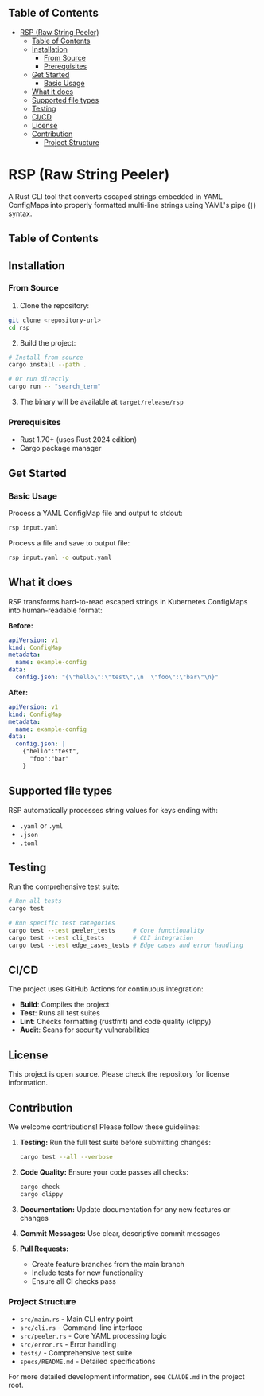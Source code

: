 <!-- START doctoc generated TOC please keep comment here to allow auto update -->
<!-- DON'T EDIT THIS SECTION, INSTEAD RE-RUN doctoc TO UPDATE -->
## Table of Contents

- [RSP (Raw String Peeler)](#rsp-raw-string-peeler)
  - [Table of Contents](#table-of-contents)
  - [Installation](#installation)
    - [From Source](#from-source)
    - [Prerequisites](#prerequisites)
  - [Get Started](#get-started)
    - [Basic Usage](#basic-usage)
  - [What it does](#what-it-does)
  - [Supported file types](#supported-file-types)
  - [Testing](#testing)
  - [CI/CD](#cicd)
  - [License](#license)
  - [Contribution](#contribution)
    - [Project Structure](#project-structure)

<!-- END doctoc generated TOC please keep comment here to allow auto update -->

# RSP (Raw String Peeler)

A Rust CLI tool that converts escaped strings embedded in YAML ConfigMaps into properly formatted multi-line strings using YAML's pipe (`|`) syntax.

## Table of Contents

## Installation

### From Source

1. Clone the repository:
```bash
git clone <repository-url>
cd rsp
```

2. Build the project:

```bash
# Install from source
cargo install --path .

# Or run directly
cargo run -- "search_term"
```

3. The binary will be available at `target/release/rsp`

### Prerequisites

- Rust 1.70+ (uses Rust 2024 edition)
- Cargo package manager

## Get Started

### Basic Usage

Process a YAML ConfigMap file and output to stdout:
```bash
rsp input.yaml
```

Process a file and save to output file:
```bash
rsp input.yaml -o output.yaml
```

## What it does

RSP transforms hard-to-read escaped strings in Kubernetes ConfigMaps into human-readable format:

**Before:**
```yaml
apiVersion: v1
kind: ConfigMap
metadata:
  name: example-config
data:
  config.json: "{\"hello\":\"test\",\n  \"foo\":\"bar\"\n}"
```

**After:**
```yaml
apiVersion: v1
kind: ConfigMap
metadata:
  name: example-config
data:
  config.json: |
    {"hello":"test",
      "foo":"bar"
    }
```

## Supported file types

RSP automatically processes string values for keys ending with:
- `.yaml` or `.yml`
- `.json`
- `.toml`

## Testing

Run the comprehensive test suite:

```bash
# Run all tests
cargo test

# Run specific test categories
cargo test --test peeler_tests     # Core functionality
cargo test --test cli_tests        # CLI integration  
cargo test --test edge_cases_tests # Edge cases and error handling
```

## CI/CD

The project uses GitHub Actions for continuous integration:

- **Build**: Compiles the project
- **Test**: Runs all test suites
- **Lint**: Checks formatting (rustfmt) and code quality (clippy)
- **Audit**: Scans for security vulnerabilities

## License

This project is open source. Please check the repository for license information.

## Contribution

We welcome contributions! Please follow these guidelines:

1. **Testing:** Run the full test suite before submitting changes:
   ```bash
   cargo test --all --verbose
   ```

2. **Code Quality:** Ensure your code passes all checks:
   ```bash
   cargo check
   cargo clippy
   ```

3. **Documentation:** Update documentation for any new features or changes

4. **Commit Messages:** Use clear, descriptive commit messages

5. **Pull Requests:** 
   - Create feature branches from the main branch
   - Include tests for new functionality
   - Ensure all CI checks pass

### Project Structure

- `src/main.rs` - Main CLI entry point
- `src/cli.rs` - Command-line interface
- `src/peeler.rs` - Core YAML processing logic
- `src/error.rs` - Error handling
- `tests/` - Comprehensive test suite
- `specs/README.md` - Detailed specifications

For more detailed development information, see `CLAUDE.md` in the project root.
